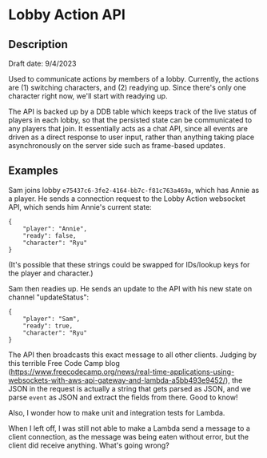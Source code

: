 # Lobby Action API

## Description

Draft date: 9/4/2023

Used to communicate actions by members of a lobby. Currently, the actions are (1) switching characters, and (2) readying up. Since there's only one character right now, we'll start with readying up.

The API is backed up by a DDB table which keeps track of the live status of players in each lobby, so that the persisted state can be communicated to any players that join. It essentially acts as a chat API, since all events are driven as a direct response to user input, rather than anything taking place asynchronously on the server side such as frame-based updates.

## Examples

Sam joins lobby `e75437c6-3fe2-4164-bb7c-f81c763a469a`, which has Annie as a player. He sends a connection request to the Lobby Action websocket API, which sends him Annie's current state:

```
{
    "player": "Annie",
    "ready": false,
    "character": "Ryu"
}
```

(It's possible that these strings could be swapped for IDs/lookup keys for the player and character.)

Sam then readies up. He sends an update to the API with his new state on channel "updateStatus":

```
{
    "player": "Sam",
    "ready": true,
    "character": "Ryu"
}
```

The API then broadcasts this exact message to all other clients. Judging by this terrible Free Code Camp blog (https://www.freecodecamp.org/news/real-time-applications-using-websockets-with-aws-api-gateway-and-lambda-a5bb493e9452/), the JSON in the request is actually a string that gets parsed as JSON, and we parse `event` as JSON and extract the fields from there. Good to know!

Also, I wonder how to make unit and integration tests for Lambda.

When I left off, I was still not able to make a Lambda send a message to a client connection, as the message was being eaten without error, but the client did receive anything. What's going wrong?
